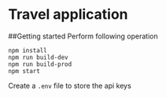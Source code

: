 # Travel application

##Getting started 
Perform following operation
```
npm install
npm run build-dev
npm run build-prod
npm start
```
Create a ```.env``` file to store the api keys

